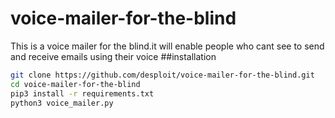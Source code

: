 # voice-mailer-for-the-blind
This is a voice mailer for the blind.it will enable people who cant see to send and receive emails
using their voice
##installation
```bash
git clone https://github.com/desploit/voice-mailer-for-the-blind.git
cd voice-mailer-for-the-blind
pip3 install -r requirements.txt
python3 voice_mailer.py
```
